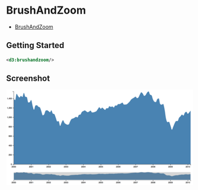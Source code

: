 # BrushAndZoom

* [BrushAndZoom](http://bl.ocks.org/mbostock/34f08d5e11952a80609169b7917d4172)

## Getting Started

```xml
<d3:brushandzoom/>
```

## Screenshot

![BrushAndZoom](screenshots/brushandzoom.png "BrushAndZoom")

